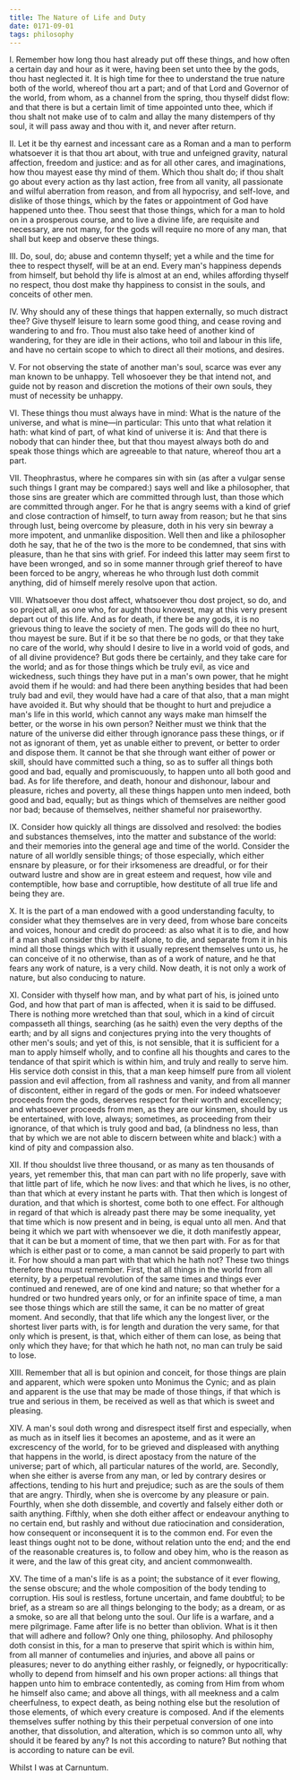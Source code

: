 ```yaml
---
title: The Nature of Life and Duty
date: 0171-09-01
tags: philosophy
---
```


I. Remember how long thou hast already put off these things, and how often a certain day and hour as it were, having been set unto thee by the gods, thou hast neglected it. It is high time for thee to understand the true nature both of the world, whereof thou art a part; and of that Lord and Governor of the world, from whom, as a channel from the spring, thou thyself didst flow: and that there is but a certain limit of time appointed unto thee, which if thou shalt not make use of to calm and allay the many distempers of thy soul, it will pass away and thou with it, and never after return.

II. Let it be thy earnest and incessant care as a Roman and a man to perform whatsoever it is that thou art about, with true and unfeigned gravity, natural affection, freedom and justice: and as for all other cares, and imaginations, how thou mayest ease thy mind of them. Which thou shalt do; if thou shalt go about every action as thy last action, free from all vanity, all passionate and wilful aberration from reason, and from all hypocrisy, and self-love, and dislike of those things, which by the fates or appointment of God have happened unto thee. Thou seest that those things, which for a man to hold on in a prosperous course, and to live a divine life, are requisite and necessary, are not many, for the gods will require no more of any man, that shall but keep and observe these things.

III. Do, soul, do; abuse and contemn thyself; yet a while and the time for thee to respect thyself, will be at an end. Every man's happiness depends from himself, but behold thy life is almost at an end, whiles affording thyself no respect, thou dost make thy happiness to consist in the souls, and conceits of other men.

IV. Why should any of these things that happen externally, so much distract thee? Give thyself leisure to learn some good thing, and cease roving and wandering to and fro. Thou must also take heed of another kind of wandering, for they are idle in their actions, who toil and labour in this life, and have no certain scope to which to direct all their motions, and desires.

V. For not observing the state of another man's soul, scarce was ever any man known to be unhappy. Tell whosoever they be that intend not, and guide not by reason and discretion the motions of their own souls, they must of necessity be unhappy.

VI. These things thou must always have in mind: What is the nature of the universe, and what is mine—in particular: This unto that what relation it hath: what kind of part, of what kind of universe it is: And that there is nobody that can hinder thee, but that thou mayest always both do and speak those things which are agreeable to that nature, whereof thou art a part.

VII. Theophrastus, where he compares sin with sin (as after a vulgar sense such things I grant may be compared:) says well and like a philosopher, that those sins are greater which are committed through lust, than those which are committed through anger. For he that is angry seems with a kind of grief and close contraction of himself, to turn away from reason; but he that sins through lust, being overcome by pleasure, doth in his very sin bewray a more impotent, and unmanlike disposition. Well then and like a philosopher doth he say, that he of the two is the more to be condemned, that sins with pleasure, than he that sins with grief. For indeed this latter may seem first to have been wronged, and so in some manner through grief thereof to have been forced to be angry, whereas he who through lust doth commit anything, did of himself merely resolve upon that action.

VIII. Whatsoever thou dost affect, whatsoever thou dost project, so do, and so project all, as one who, for aught thou knowest, may at this very present depart out of this life. And as for death, if there be any gods, it is no grievous thing to leave the society of men. The gods will do thee no hurt, thou mayest be sure. But if it be so that there be no gods, or that they take no care of the world, why should I desire to live in a world void of gods, and of all divine providence? But gods there be certainly, and they take care for the world; and as for those things which be truly evil, as vice and wickedness, such things they have put in a man's own power, that he might avoid them if he would: and had there been anything besides that had been truly bad and evil, they would have had a care of that also, that a man might have avoided it. But why should that be thought to hurt and prejudice a man's life in this world, which cannot any ways make man himself the better, or the worse in his own person? Neither must we think that the nature of the universe did either through ignorance pass these things, or if not as ignorant of them, yet as unable either to prevent, or better to order and dispose them. It cannot be that she through want either of power or skill, should have committed such a thing, so as to suffer all things both good and bad, equally and promiscuously, to happen unto all both good and bad. As for life therefore, and death, honour and dishonour, labour and pleasure, riches and poverty, all these things happen unto men indeed, both good and bad, equally; but as things which of themselves are neither good nor bad; because of themselves, neither shameful nor praiseworthy.

IX. Consider how quickly all things are dissolved and resolved: the bodies and substances themselves, into the matter and substance of the world: and their memories into the general age and time of the world. Consider the nature of all worldly sensible things; of those especially, which either ensnare by pleasure, or for their irksomeness are dreadful, or for their outward lustre and show are in great esteem and request, how vile and contemptible, how base and corruptible, how destitute of all true life and being they are.

X. It is the part of a man endowed with a good understanding faculty, to consider what they themselves are in very deed, from whose bare conceits and voices, honour and credit do proceed: as also what it is to die, and how if a man shall consider this by itself alone, to die, and separate from it in his mind all those things which with it usually represent themselves unto us, he can conceive of it no otherwise, than as of a work of nature, and he that fears any work of nature, is a very child. Now death, it is not only a work of nature, but also conducing to nature.

XI. Consider with thyself how man, and by what part of his, is joined unto God, and how that part of man is affected, when it is said to be diffused. There is nothing more wretched than that soul, which in a kind of circuit compasseth all things, searching (as he saith) even the very depths of the earth; and by all signs and conjectures prying into the very thoughts of other men's souls; and yet of this, is not sensible, that it is sufficient for a man to apply himself wholly, and to confine all his thoughts and cares to the tendance of that spirit which is within him, and truly and really to serve him. His service doth consist in this, that a man keep himself pure from all violent passion and evil affection, from all rashness and vanity, and from all manner of discontent, either in regard of the gods or men. For indeed whatsoever proceeds from the gods, deserves respect for their worth and excellency; and whatsoever proceeds from men, as they are our kinsmen, should by us be entertained, with love, always; sometimes, as proceeding from their ignorance, of that which is truly good and bad, (a blindness no less, than that by which we are not able to discern between white and black:) with a kind of pity and compassion also.

XII. If thou shouldst live three thousand, or as many as ten thousands of years, yet remember this, that man can part with no life properly, save with that little part of life, which he now lives: and that which he lives, is no other, than that which at every instant he parts with. That then which is longest of duration, and that which is shortest, come both to one effect. For although in regard of that which is already past there may be some inequality, yet that time which is now present and in being, is equal unto all men. And that being it which we part with whensoever we die, it doth manifestly appear, that it can be but a moment of time, that we then part with. For as for that which is either past or to come, a man cannot be said properly to part with it. For how should a man part with that which he hath not? These two things therefore thou must remember. First, that all things in the world from all eternity, by a perpetual revolution of the same times and things ever continued and renewed, are of one kind and nature; so that whether for a hundred or two hundred years only, or for an infinite space of time, a man see those things which are still the same, it can be no matter of great moment. And secondly, that that life which any the longest liver, or the shortest liver parts with, is for length and duration the very same, for that only which is present, is that, which either of them can lose, as being that only which they have; for that which he hath not, no man can truly be said to lose.

XIII. Remember that all is but opinion and conceit, for those things are plain and apparent, which were spoken unto Monimus the Cynic; and as plain and apparent is the use that may be made of those things, if that which is true and serious in them, be received as well as that which is sweet and pleasing.

XIV. A man's soul doth wrong and disrespect itself first and especially, when as much as in itself lies it becomes an aposteme, and as it were an excrescency of the world, for to be grieved and displeased with anything that happens in the world, is direct apostacy from the nature of the universe; part of which, all particular natures of the world, are. Secondly, when she either is averse from any man, or led by contrary desires or affections, tending to his hurt and prejudice; such as are the souls of them that are angry. Thirdly, when she is overcome by any pleasure or pain. Fourthly, when she doth dissemble, and covertly and falsely either doth or saith anything. Fifthly, when she doth either affect or endeavour anything to no certain end, but rashly and without due ratiocination and consideration, how consequent or inconsequent it is to the common end. For even the least things ought not to be done, without relation unto the end; and the end of the reasonable creatures is, to follow and obey him, who is the reason as it were, and the law of this great city, and ancient commonwealth.

XV. The time of a man's life is as a point; the substance of it ever flowing, the sense obscure; and the whole composition of the body tending to corruption. His soul is restless, fortune uncertain, and fame doubtful; to be brief, as a stream so are all things belonging to the body; as a dream, or as a smoke, so are all that belong unto the soul. Our life is a warfare, and a mere pilgrimage. Fame after life is no better than oblivion. What is it then that will adhere and follow? Only one thing, philosophy. And philosophy doth consist in this, for a man to preserve that spirit which is within him, from all manner of contumelies and injuries, and above all pains or pleasures; never to do anything either rashly, or feignedly, or hypocritically: wholly to depend from himself and his own proper actions: all things that happen unto him to embrace contentedly, as coming from Him from whom he himself also came; and above all things, with all meekness and a calm cheerfulness, to expect death, as being nothing else but the resolution of those elements, of which every creature is composed. And if the elements themselves suffer nothing by this their perpetual conversion of one into another, that dissolution, and alteration, which is so common unto all, why should it be feared by any? Is not this according to nature? But nothing that is according to nature can be evil.

Whilst I was at Carnuntum.
